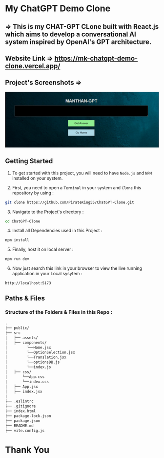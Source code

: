 # My ChatGPT Demo Clone

## => This is my CHAT-GPT CLone built with React.js which aims to develop a conversational AI system inspired by OpenAI's GPT architecture.

## Website Link => https://mk-chatgpt-demo-clone.vercel.app/

## Project's Screenshots =>

![image](./src/assets/ss.png)

<h2>Getting Started</h2>

1. To get started with this project, you will need to have `Node.js` and `NPM` installed on your system.

2. First, you need to open a `Terminal` in your system and `Clone` this repository by using :

```bash
git clone https://github.com/PirateKing55/ChatGPT-Clone.git
```

3. Navigate to the Project's directory :

```bash
cd ChatGPT-Clone
```

4. Install all Dependencies used in this Project :

```bash
npm install
```

5. Finally, host it on local server :

```bash
npm run dev
```

6. Now just search this link in your browser to view the live running application in your Local sysytem :

```bash
http://localhost:5173
```

<h2>Paths & Files</h2>

### Structure of the Folders & Files in this Repo :

```text
.
├── public/
├── src
│   ├── assets/
│   ├── components/
│         └──Home.jsx
|         └──OptionSelection.jsx
│         └──Translation.jsx
│         └──optionsDB.js
│         └──index.js
│   ├── css/
│       └──App.css
|       └──index.css
│   ├── App.jsx
│   ├── index.jsx
|
├── .eslintrc
├── .gitignore
├── index.html
├── package-lock.json
├── package.json
├── README.md
├── vite.config.js

```

# Thank You
